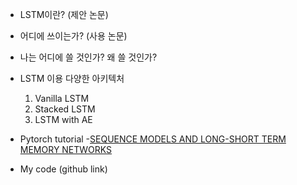 - LSTM이란?
(제안 논문)

- 어디에 쓰이는가?
(사용 논문)

- 나는 어디에 쓸 것인가? 왜 쓸 것인가?

- LSTM 이용 다양한 아키텍처
    1. Vanilla LSTM
    2. Stacked LSTM
    3. LSTM with AE
    
- Pytorch tutorial
-[SEQUENCE MODELS AND LONG-SHORT TERM MEMORY NETWORKS](https://pytorch.org/tutorials/beginner/nlp/sequence_models_tutorial.html)

- My code
(github link)
